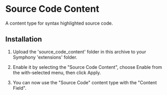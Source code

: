 # Source Code Content

A content type for syntax highlighted source code.


## Installation

1. Upload the 'source_code_content' folder in this archive to your Symphony
   'extensions' folder.

2. Enable it by selecting the "Source Code Content", choose Enable from the
   with-selected menu, then click Apply.

3. You can now use the "Source Code" content type with the "Content Field".